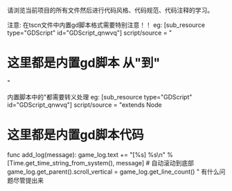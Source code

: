  请浏览当前项目的所有文件然后进行代码风格、代码规范、代码注释的学习。

 注意:
 在tscn文件中内置gd脚本格式需要特别注意！！
 eg: 
 [sub_resource type="GDScript" id="GDScript_qnwvq"]
script/source = "
# 这里都是内置gd脚本 从"到"
"

内置脚本中的"都需要转义处理
eg:
[sub_resource type="GDScript" id="GDScript_qnwvq"]
script/source = "extends Node
# 这里都是内置gd脚本代码
func add_log(message):
	game_log.text += \"[%s] %s\\n\" % [Time.get_time_string_from_system(), message]
	# 自动滚动到底部
	game_log.get_parent().scroll_vertical = game_log.get_line_count()
"
有什么问题尽管提出来